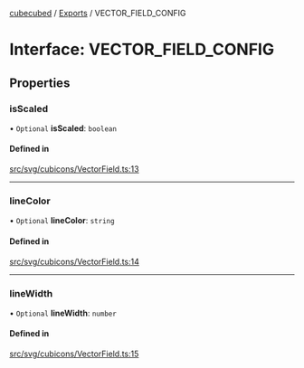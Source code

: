 [cubecubed](/reference/README.md) / [Exports](/reference/modules.md) / VECTOR\_FIELD\_CONFIG

# Interface: VECTOR\_FIELD\_CONFIG

## Properties

### isScaled

• `Optional` **isScaled**: `boolean`

#### Defined in

[src/svg/cubicons/VectorField.ts:13](https://github.com/imaphatduc/cubecubed/blob/1d9e38f/src/svg/cubicons/VectorField.ts#L13)

___

### lineColor

• `Optional` **lineColor**: `string`

#### Defined in

[src/svg/cubicons/VectorField.ts:14](https://github.com/imaphatduc/cubecubed/blob/1d9e38f/src/svg/cubicons/VectorField.ts#L14)

___

### lineWidth

• `Optional` **lineWidth**: `number`

#### Defined in

[src/svg/cubicons/VectorField.ts:15](https://github.com/imaphatduc/cubecubed/blob/1d9e38f/src/svg/cubicons/VectorField.ts#L15)
